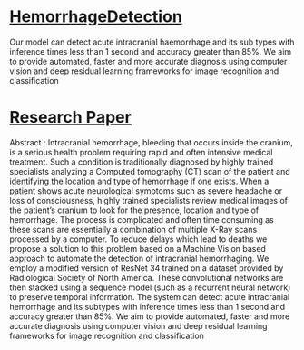 # [HemorrhageDetection](https://hemorrhage.tkrsh.com/)
Our model can detect acute intracranial haemorrhage and its sub types with inference times less than 1 second and accuracy greater than 85%. We aim to provide automated, faster and more accurate diagnosis using computer vision and deep residual learning frameworks for image recognition and classification

# [Research Paper](https://scholar.google.com/citations?view_op=list_works&hl=en&hl=en&user=tjpx5GIAAAAJ)

Abstract : Intracranial hemorrhage, bleeding that occurs inside the cranium, is a serious health problem requiring
rapid and often intensive medical treatment. Such a condition is traditionally diagnosed by highly
trained specialists analyzing a Computed tomography (CT) scan of the patient and identifying the
location and type of hemorrhage if one exists. When a patient shows acute neurological symptoms such
as severe headache or loss of consciousness, highly trained specialists review medical images of the
patient’s cranium to look for the presence, location and type of hemorrhage. The process is complicated
and often time consuming as these scans are essentially a combination of multiple X-Ray scans
processed by a computer. To reduce delays which lead to deaths we propose a solution to this problem
based on a Machine Vision based approach to automate the detection of intracranial hemorrhaging. We
employ a modified version of ResNet 34 trained on a dataset provided by Radiological Society of North
America. These convolutional networks are then stacked using a sequence model (such as a recurrent
neural network) to preserve temporal information. The system can detect acute intracranial hemorrhage
and its subtypes with inference times less than 1 second and accuracy greater than 85%. We aim to
provide automated, faster and more accurate diagnosis using computer vision and deep residual learning
frameworks for image recognition and classification

